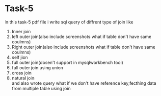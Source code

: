 # Task-5

In this task-5 pdf file i write sql query of diffrent type of join
like 
1. Inner join
2. left outer join(also include screenshots what if table don't have same coulmns)
3. Right outer join(also include screenshots what if table don't have same coulmns)
4. self jion
5. full outer join(dosen't support in mysqlworkbench tool)
6. full outer join using union
7. cross join
8. natural join    
and also wrote query what if we don't have reference key,fecthing data from multiple table using join 
